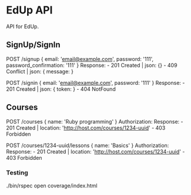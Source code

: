 # EdUp API

API for EdUp.


## SignUp/SignIn
  POST /signup
    { email: 'email@example.com', password: '111', password_confirmation: '111' }
    Response:
      - 201 Created | json: {}
      - 409 Conflict | json: { message: <message> }

  POST /signin
    { email: 'email@example.com', password: '111' }
    Response:
      - 201 Created | json: { token: <jwt> }
      - 404 NotFound

## Courses
  POST /courses
    { name: 'Ruby programming' }
    Authorization: <jwt>
    Response:
      - 201 Created | location: 'http://host.com/courses/1234-uuid'
      - 403 Forbidden

  POST /courses/1234-uuid/lessons
    { name: 'Basics' }
    Authorization: <jwt>
    Response:
      - 201 Created | location: 'http://host.com/courses/1234-uuid'
      - 403 Forbidden

### Testing
  ./bin/rspec
  open coverage/index.html

